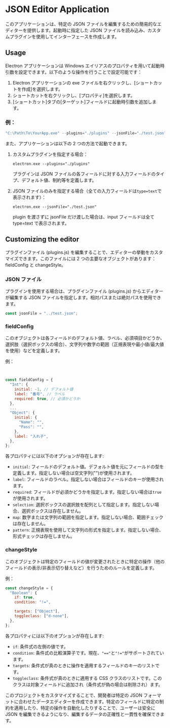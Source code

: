 # JSON Editor Application

このアプリケーションは、特定の JSON ファイルを編集するための簡易的なエディターを提供します。起動時に指定した JSON ファイルを読み込み、カスタムプラグインを使用してインターフェースを作成します。

## Usage

Electron アプリケーションは Windows エイリアスのプロパティを用いて起動時引数を設定できます。以下のような操作を行うことで設定可能です：

1. Electron アプリケーションの exe ファイルを右クリックし、[ショートカットを作成]を選択します。
2. ショートカットを右クリックし、[プロパティ]を選択します。
3. [ショートカット]タブの[ターゲット]フィールドに起動時引数を追加します。

### 例：

```javascript
"C:\Path\To\YourApp.exe" --plugins="./plugins" --jsonFile="./test.json"
```

また、アプリケーションは以下の 2 つの方法で起動できます。

1. カスタムプラグインを指定する場合：

   ```
   electron.exe --plugins="./plugins"
   ```

   プラグインは JSON ファイルの各フィールドに対する入力フィールドのタイプ、デフォルト値、制約等を定義します。

2. JSON ファイルのみを指定する場合（全ての入力フィールドは`type=text`で表示されます）：
   ```
   electron.exe --jsonFile="./test.json"
   ```
   plugin を渡さずに jsonFile だけ渡した場合は、input フィールドは全て type=text で表示されます。

## Customizing the editor

プラグインファイル (plugins.js) を編集することで、エディターの挙動をカスタマイズできます。このファイルには 2 つの主要なオブジェクトがあります：fieldConfig と changeStyle。

### JSON ファイル

プラグインを使用する場合は、プラグインファイル (plugins.js) からエディターが編集する JSON ファイルを指定します。相対パスまたは絶対パスを使用できます。

```javascript
const jsonFile = "../test.json";
```

### fieldConfig

このオブジェクトは各フィールドのデフォルト値、ラベル、必須項目かどうか、選択肢（選択ボックスの場合）、文字列や数字の範囲（正規表現や最小値/最大値を使用）などを定義します。

例：

```javascript


const fieldConfig = {
  "Int": {
    initial: -1, // デフォルト値
    label: "番号", // ラベル
    required: true, // 必須かどうか
  },
  ...
  "Object": {
    initial: {
      "Name": "",
      "Pass": "",
    },
    label: "入れ子",
  },
};
```

各プロパティには以下のオプションが存在します:

- `initial`: フィールドのデフォルト値。デフォルト値を元にフィールドの型を定義します。指定しない場合は空文字列("")が使用されます。
- `label`: フィールドのラベル。指定しない場合はフィールドのキーが使用されます。
- `required`: フィールドが必須かどうかを指定します。指定しない場合は`true`が使用されます。
- `selection`: 選択ボックスの選択肢を配列として指定します。指定しない場合、選択ボックスは存在しません。
- `map`: 数字または文字列の範囲を指定します。指定しない場合、範囲チェックは存在しません。
- `pattern`: 正規表現を使用して文字列の形式を指定します。指定しない場合、形式チェックは存在しません。

### changeStyle

このオブジェクトは特定のフィールドの値が変更されたときに特定の操作（他のフィールドの表示/非表示切り替えなど）を行うためのルールを定義します。

例：

```javascript
const changeStyle = {
  "Boolean": {
    if: true,
    condition: "!=",

    targets: ["Object"],
    toggleclass: ["d-none"],
  },
};
```

各プロパティには以下のオプションが存在します:

- `if`: 条件式の左側の値です。
- `condition`: 条件式の比較演算子です。現在、`"=="`と`"!="`がサポートされています。
- `targets`: 条件式が真のときに操作を適用するフィールドのキーのリストです。
- `toggleclass`: 条件式が真のときに適用する CSS クラスのリストです。このクラスは対象フィールドに追加され（条件式が偽の場合は削除され）ます。

このプロジェクトをカスタマイズすることで、開発者は特定の JSON フォーマットに合わせたデータエディターを作成できます。特定のフィールドに特定の制約を適用したり、特定の操作を自動化したりすることで、ユーザーは安全に JSON を編集できるようになり、編集するデータの正確性と一貫性を確保できます。
